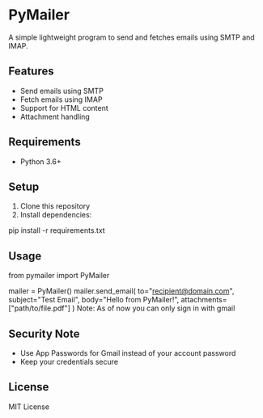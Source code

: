
# PyMailer

A simple lightweight program to send and fetches emails using SMTP and IMAP.

## Features

- Send emails using SMTP
- Fetch emails using IMAP 
- Support for HTML content
- Attachment handling

## Requirements

- Python 3.6+

## Setup

1. Clone this repository
2. Install dependencies:

pip install -r requirements.txt

## Usage


from pymailer import PyMailer

mailer = PyMailer()
mailer.send_email(
    to="recipient@domain.com",
    subject="Test Email",
    body="Hello from PyMailer!",
    attachments=["path/to/file.pdf"]
)
Note: As of now you can only sign in with gmail

## Security Note

- Use App Passwords for Gmail instead of your account password
- Keep your credentials secure

## License

MIT License
